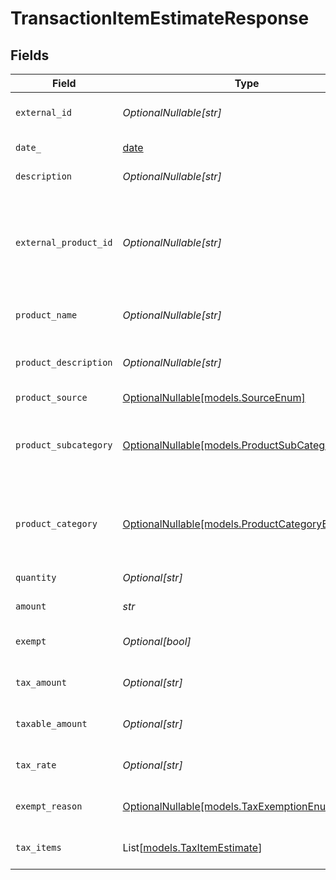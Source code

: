 # TransactionItemEstimateResponse


## Fields

| Field                                                                                                                             | Type                                                                                                                              | Required                                                                                                                          | Description                                                                                                                       |
| --------------------------------------------------------------------------------------------------------------------------------- | --------------------------------------------------------------------------------------------------------------------------------- | --------------------------------------------------------------------------------------------------------------------------------- | --------------------------------------------------------------------------------------------------------------------------------- |
| `external_id`                                                                                                                     | *OptionalNullable[str]*                                                                                                           | :heavy_minus_sign:                                                                                                                | A unique identifier for the transaction item.                                                                                     |
| `date_`                                                                                                                           | [date](https://docs.python.org/3/library/datetime.html#date-objects)                                                              | :heavy_check_mark:                                                                                                                | The date of the transaction item.                                                                                                 |
| `description`                                                                                                                     | *OptionalNullable[str]*                                                                                                           | :heavy_minus_sign:                                                                                                                | A description of the item.                                                                                                        |
| `external_product_id`                                                                                                             | *OptionalNullable[str]*                                                                                                           | :heavy_minus_sign:                                                                                                                | External product identifier. If not found and product_subcategory<br/>        and product_category are not provided, an error occurs. |
| `product_name`                                                                                                                    | *OptionalNullable[str]*                                                                                                           | :heavy_minus_sign:                                                                                                                | Name of the product. Used if creating a new product.                                                                              |
| `product_description`                                                                                                             | *OptionalNullable[str]*                                                                                                           | :heavy_minus_sign:                                                                                                                | Description of the product. Used if creating a new product.                                                                       |
| `product_source`                                                                                                                  | [OptionalNullable[models.SourceEnum]](../models/sourceenum.md)                                                                    | :heavy_minus_sign:                                                                                                                | N/A                                                                                                                               |
| `product_subcategory`                                                                                                             | [OptionalNullable[models.ProductSubCategoryEnum]](../models/productsubcategoryenum.md)                                            | :heavy_minus_sign:                                                                                                                | Subcategory of the product. Required if product_category is used<br/>        in place of external_product_id.                     |
| `product_category`                                                                                                                | [OptionalNullable[models.ProductCategoryEnum]](../models/productcategoryenum.md)                                                  | :heavy_minus_sign:                                                                                                                | Category of the product. Required if product_subcategory is used<br/>        in place of external_product_id.                     |
| `quantity`                                                                                                                        | *Optional[str]*                                                                                                                   | :heavy_minus_sign:                                                                                                                | Defaults to 1.0. The quantity of the item.                                                                                        |
| `amount`                                                                                                                          | *str*                                                                                                                             | :heavy_check_mark:                                                                                                                | The total amount of the item.                                                                                                     |
| `exempt`                                                                                                                          | *Optional[bool]*                                                                                                                  | :heavy_minus_sign:                                                                                                                | Indicates whether the transaction item is exempt from tax.                                                                        |
| `tax_amount`                                                                                                                      | *Optional[str]*                                                                                                                   | :heavy_minus_sign:                                                                                                                | The total tax amount for the transaction item.                                                                                    |
| `taxable_amount`                                                                                                                  | *Optional[str]*                                                                                                                   | :heavy_minus_sign:                                                                                                                | The taxable amount for the transaction item.                                                                                      |
| `tax_rate`                                                                                                                        | *Optional[str]*                                                                                                                   | :heavy_minus_sign:                                                                                                                | The tax rate applied to the transaction item.                                                                                     |
| `exempt_reason`                                                                                                                   | [OptionalNullable[models.TaxExemptionEnum]](../models/taxexemptionenum.md)                                                        | :heavy_minus_sign:                                                                                                                | Reason for exemption, if applicable.                                                                                              |
| `tax_items`                                                                                                                       | List[[models.TaxItemEstimate](../models/taxitemestimate.md)]                                                                      | :heavy_minus_sign:                                                                                                                | List of tax items applied to the transaction item.                                                                                |